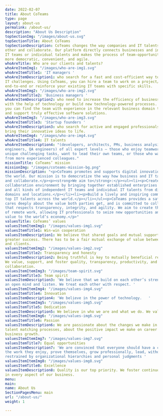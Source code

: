 ```yaml
---
date: 2022-02-07
title: About CoTeams
type: page
layout: about-us
permalink: /about-us/
description: "About Us Description"
topSectionImg: "/images/about-us.svg"
topSectionTitle: About CoTeams
topSectionDescription: CoTeams changes the way companies and IT talents find each
other and collaborate. Our platform directly connects businesses and independent
IT teams or individual talents and makes the process of team-opportunity matching
more democratic, convenient, and agile.
whoAreTitle: Who are our clients and talents?
whoAreItemImg1: "/images/who-are-img1.svg"
whoAreItemTitle1: 'IT managers '
whoAreItemDescription1: who search for a fast and cost-efficient way to solve their
IT challenges. Using CoTeams, you can hire a team to work on a project/project part
end-to-end or reinforce your existing IT teams with specific skills.
whoAreItemImg2: "/images/who-are-img2.svg"
whoAreItemTitle2: 'Business managers '
whoAreItemDescription2: who need to increase the efficiency of business processes
with the help of technology or build new technology-powered processes. Using CoTeams,
you can find the team with experience in the relevant business domain to plan, develop,
and support truly effective software solutions.
whoAreItemImg3: "/images/who-are-img3.svg"
whoAreItemTitle3: 'Startup founders '
whoAreItemDescription3: who search for active and engaged professionals to quickly
bring their innovative ideas to life.
whoAreItemImg4: "/images/who-are-img4.svg"
whoAreItemTitle4: IT talents
whoAreItemDescription4: "(developers, architects, PMs, business analysists, DevOps
engineers, QA engineers) of all expert levels – those who enjoy teamwork and solving
unique challenging tasks, want to lead their own teams, or those who want to learn
from more experienced colleagues."
missionTitle: CoTeams’ mission
missionImg: "/images/coteams-mission-bg.png"
missionDescription: "<p>CoTeams promotes and supports digital innovation all over
the world. Our mission is to democratize the way how business and IT talents meet
and collaborate.</p><p><strong>We aim to</strong>:</p><ul><li><p>Create a dynamic
collaboration environment by bringing together established enterprises and startups
and all kinds of independent IT teams and individual IT talents from different IT
domains and locations.</p></li><li><p>Build a lively and inspiring community of
top IT talents across the world.</p></li></ul><p>CoTeams provides a safe environment,
cares deeply about the value both parties get, and is committed to collaboration
that respects transparency, integrity, and agility. We aim to create the future
of remote work, allowing IT professionals to seize new opportunities and adding
value to the world’s economy.</p>"
valuesTitle: CoTeams’ values
valuesItemItemImg1: "/images/values-img1.svg"
valuesItemTitle1: Win-win cooperation
valuesItemDescription1: We believe that shared goals and mutual support lead to a
greater success. There has to be a fair mutual exchange of value between talents
and clients.
valuesItemItemImg2: "/images/values-img2.svg"
valuesItemTitle2: Transparency and honesty
valuesItemDescription2: Being truthful is key to mutually beneficial relationships.
We value, support, and foster quality, transparency, productivity, and honesty in
collaboration.
valuesItemItemImg3: "/images/team-spirit.svg"
valuesItemTitle3: Team spirit
valuesItemDescription3: 'We believe that we build on each other’s strengths. We keep
an open mind and listen. We treat each other with respect. '
valuesItemItemImg4: "/images/values-img4.svg"
valuesItemTitle4: Innovation
valuesItemDescription4: 'We believe in the power of technology.   '
valuesItemItemImg5: "/images/values-img5.svg"
valuesItemTitle5: Dedication
valuesItemDescription5: We believe in who we are and what we do. We value leadership
valuesItemItemImg6: "/images/values-img6.svg"
valuesItemTitle6: Passion
valuesItemDescription6: We are passionate about the changes we make in the global
talent matching processes, about the positive impact we make on career paths and
business growth.
valuesItemItemImg7: "/images/values-img7.svg"
valuesItemTitle7: Equal opportunities
valuesItemDescription7: 'We are convinced that everyone should have a chance to do
the work they enjoy, prove themselves, grow professionally, lead, without being
restrained by organizational hierarchies and personal judgments '
valuesItemItemImg8: "/images/values-img8.svg"
valuesItemTitle8: Excellence
valuesItemDescription8: Quality is our top priority. We foster continuous improvement
in every aspect of our business.
menu:
main:
name: About Us
SectionPagesMenu: main
url: "/about-us/"
weight: 1

---
```

